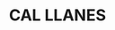 ---
layout: test
title:  "CAL LLANES"
coordinates:
  - group1:
    - [1.461637512943658, 42.358379025286297]
    - [1.461697995831108, 42.358390267844392]
    - [1.461728638470892, 42.358287204676856]
    - [1.461744344449185, 42.358289084381362]
    - [1.461779426534255, 42.35816978251416]
    - [1.461664556447216, 42.358156871361388]
    - [1.461659654301266, 42.358212245728303]
    - [1.461658499198697, 42.3582855332699]
    - [1.461666638464961, 42.35828626835135]
    - [1.461665524554544, 42.358291573153942]
    - [1.461637512943658, 42.358379025286297]
---